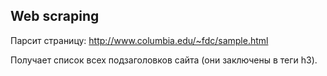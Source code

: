 ﻿## Web scraping

Парсит страницу: http://www.columbia.edu/~fdc/sample.html

Получает список всех подзаголовков сайта (они заключены в теги h3).






